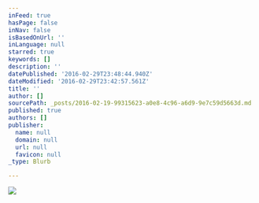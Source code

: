 ```yaml
---
inFeed: true
hasPage: false
inNav: false
isBasedOnUrl: ''
inLanguage: null
starred: true
keywords: []
description: ''
datePublished: '2016-02-29T23:48:44.940Z'
dateModified: '2016-02-29T23:42:57.561Z'
title: ''
author: []
sourcePath: _posts/2016-02-19-99315623-a0e8-4c96-a6d9-9e7c59d5663d.md
published: true
authors: []
publisher:
  name: null
  domain: null
  url: null
  favicon: null
_type: Blurb

---
```

![](https://s3-us-west-2.amazonaws.com/the-grid-img/p/fc518c71548126174c6b9c67f6be02b237538215.jpg)